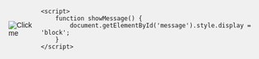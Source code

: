 <!DOCTYPE html>
<html lang="en">
<head>
    <meta charset="UTF-8">
    <meta name="viewport" content="width=device-width, initial-scale=1.0">
    <title>Happy Birthday</title>
    <style>
        body, html {
            height: 100%;
            margin: 0;
            display: flex;
            justify-content: center;
            align-items: center;
            background-color: #f0f0f0;
            font-family: Arial, sans-serif;
        }
        .hidden-message {
            display: none;
            font-size: 2em;
            color: #ff4081;
        }
    </style>
</head>
<body>
    <img src="https://via.placeholder.com/300x200" alt="Click me" style="cursor: pointer;" onclick="showMessage()">
    <div class="hidden-message" id="message">Happy Birthday, PRIYA!</div>

    <script>
        function showMessage() {
            document.getElementById('message').style.display = 'block';
        }
    </script>
</body>
</html>
